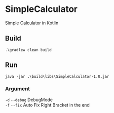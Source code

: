 # SimpleCalculator
Simple Calculator in Kotlin
## Build
````
.\gradlew clean build
````

## Run
````
java -jar .\build\libs\SimpleCalculator-1.0.jar
````
### Argument
`-d` `--debug` DebugMode  
`-f` `--fix` Auto Fix Right Bracket in the end